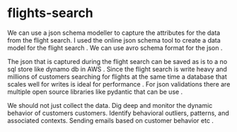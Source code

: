 # flights-search

We can use a json schema modeller to capture the attributes for the data from the flight search.
I used the online json schema tool to create a data model for the flight search . We can use 
avro schema format for the json . 

The json that is captured during the flight search can be saved as is to a no sql store like 
dynamo db in AWS . Since the flight search is write heavy and millions of customers
searching for flights at the same time a database that scales well for writes is ideal
for performance . For json validations there are multiple open source libraries like
pydantic that can be use .

We should not just collect the data. Dig deep and monitor the dynamic behavior of customers 
customers. Identify behavioral outliers, patterns, and associated contexts. Sending 
emails based on customer behavior etc .